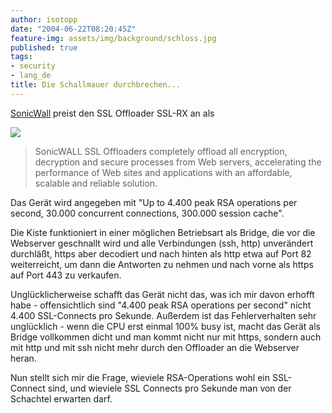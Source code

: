 ```yaml
---
author: isotopp
date: "2004-06-22T08:20:45Z"
feature-img: assets/img/background/schloss.jpg
published: true
tags:
- security
- lang_de
title: Die Schallmauer durchbrechen...
---
```

[SonicWall](http://www.sonicwall.com/products/sslrx.html) preist den SSL Offloader SSL-RX an als 

![](/uploads/sonicwall_rx.jpg)

> SonicWALL SSL Offloaders completely offload all encryption, decryption and secure processes from Web servers, accelerating the performance of Web sites and applications with an affordable, scalable and reliable solution.

Das Gerät wird angegeben mit "Up to 4.400 peak RSA operations per second, 30.000 concurrent connections, 300.000 session cache".

Die Kiste funktioniert in einer möglichen Betriebsart als Bridge, die vor die Webserver geschnallt wird und alle Verbindungen (ssh, http) unverändert durchläßt, https aber decodiert und nach hinten als http etwa auf Port 82 weiterreicht, um dann die Antworten zu nehmen und nach vorne als https auf Port 443 zu verkaufen.

Unglücklicherweise schafft das Gerät nicht das, was ich mir davon erhofft habe - offensichtlich sind "4.400 peak RSA operations per second" nicht 4.400 SSL-Connects pro Sekunde. Außerdem ist das Fehlerverhalten sehr unglücklich - wenn die CPU erst einmal 100% busy ist, macht das Gerät als Bridge vollkommen dicht und man kommt nicht nur mit https, sondern auch mit http und mit ssh nicht mehr durch den Offloader an die Webserver heran.

Nun stellt sich mir die Frage, wieviele RSA-Operations wohl ein SSL-Connect sind, und wieviele SSL Connects pro Sekunde man von der Schachtel erwarten darf.

